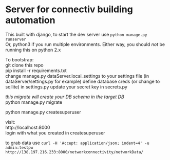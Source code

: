 # Server for connectiv building automation

This built with django, to start the dev server use `python manage.py runserver`   
Or, python3 if you run multiple environments. Either way, you should *not* be running this on python 2.x  
  

To bootstrap:  
git clone this repo    
pip install -r requirements.txt  
change manage.py dataServer.local_settings to your settings file (in dataServer/settings.py for example) 
define database creds (or change to sqllite) in settings.py 
update your secret key in secrets.py  

*this migrate will create your DB schema in the target DB*  
python manage.py migrate   
  
python manage.py createsuperuser  

  
visit:  
http://localhost:8000  
login with what you created in createsuperuser  



to grab data use
`curl -H 'Accept: application/json; indent=4' -u admin:testpw http://138.197.216.233:8000/networkconnectivity/networkData/`

